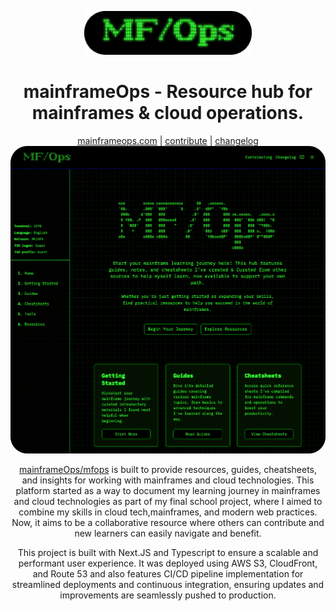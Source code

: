 <p align="center">
<img height="70" src="public/assets/mfopslogodark.png">
</p>

<h1 align="center">mainframeOps - Resource hub for mainframes & cloud operations.</h1>

<div align="center">
  <a href="https://www.mainframeops.com/">mainframeops.com</a> |
  <a href="https://www.mainframeops.com/contribute">contribute</a> |
  <a href="https://www.mainframeops.com/changelog">changelog</a>
</div>

<img src="public/screenshots/mfopsdarkround.png">

<p align='center'>
<a href="https://www.mainframeops.com/">mainframeOps/mfops</a> is built to provide resources, guides, cheatsheets, and insights for working with mainframes and cloud technologies. This platform started as a way to document my learning journey in mainframes and cloud technologies as part of my final school project, where I aimed to combine my skills in cloud tech,mainframes, and modern web practices. Now, it aims to be a collaborative resource where others can contribute and new learners can easily navigate and benefit. </p>

<p align='center'>
This project is built with Next.JS and Typescript to ensure a scalable and performant user experience. It was deployed using AWS S3, CloudFront, and Route 53 and also features CI/CD pipeline implementation for streamlined deployments and continuous integration, ensuring updates and improvements are seamlessly pushed to production.
</p>
